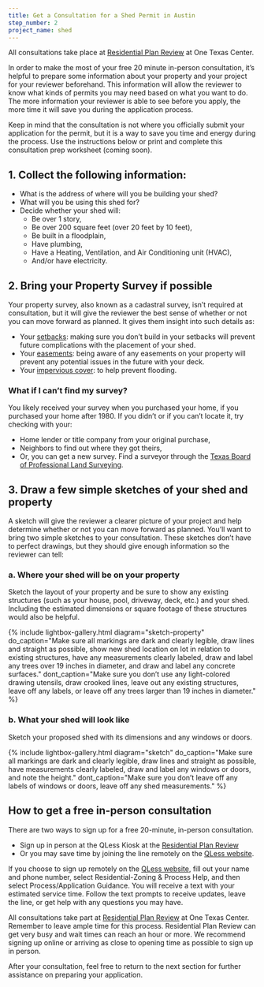 ```yaml
---
title: Get a Consultation for a Shed Permit in Austin
step_number: 2
project_name: shed
---
```



All consultations take place at [Residential Plan Review](/contact/#residential-plan-review) at One Texas Center.

In order to make the most of your free 20 minute in-person consultation, it’s helpful to prepare some information about your property and your project for your reviewer beforehand. This information will allow the reviewer to know what kinds of permits you may need based on what you want to do. The more information your reviewer is able to see before you apply, the more time it will save you during the application process.

Keep in mind that the consultation is not where you officially submit your application for the permit, but it is a way to save you time and energy during the process. Use the instructions below or print and complete this consultation prep worksheet (coming soon).

## 1. Collect the following information:

* What is the address of where will you be building your shed?
* What will you be using this shed for?
* Decide whether your shed will:
  * Be over 1 story,
  * Be over 200 square feet (over 20 feet by 10 feet),
  * Be built in a floodplain,
  * Have plumbing,
  * Have a Heating, Ventilation, and Air Conditioning unit (HVAC),
  * And/or have electricity.

## 2. Bring your Property Survey if possible

Your property survey, also known as a cadastral survey, isn’t required at consultation, but it will give the reviewer the best sense of whether or not you can move forward as planned. It gives them insight into such details as:

* Your [setbacks](/resources/glossary/setback): making sure you don’t build in your setbacks will prevent future complications with the placement of your shed.
* Your [easements](/resources/glossary/easement): being aware of any easements on your property will prevent any potential issues in the future with your deck.
* Your [impervious cover](/resources/glossary/impervious-cover): to help prevent flooding.

### What if I can’t find my survey?

You likely received your survey when you purchased your home, if you purchased your home after 1980. If you didn’t or if you can’t locate it, try checking with your:

* Home lender or title company from your original purchase,
* Neighbors to find out where they got theirs,
* Or, you can get a new survey. Find a surveyor through the [Texas Board of Professional Land Surveying](txls.texas.gov).

## 3. Draw a few simple sketches of your shed and property

A sketch will give the reviewer a clearer picture of your project and help determine whether or not you can move forward as planned. You’ll want to bring two simple sketches to your consultation. These sketches don’t have to perfect drawings, but they should give enough information so the reviewer can tell:

### a. Where your shed will be on your property

Sketch the layout of your property and be sure to show any existing structures (such as your house, pool, driveway, deck, etc.) and your shed. Including the estimated dimensions or square footage of these structures would also be helpful.

{% include lightbox-gallery.html diagram="sketch-property" do_caption="Make sure all markings are dark and clearly legible, draw lines and straight as possible, show new shed location on lot in relation to existing structures, have any measurements clearly labeled, draw and label any trees over 19 inches in diameter, and draw and label any concrete surfaces." dont_caption="Make sure you don&rsquo;t use any light-colored drawing utensils, draw crooked lines, leave out any existing structures, leave off any labels, or leave off any trees larger than 19 inches in diameter." %}

### b. What your shed will look like

Sketch your proposed shed with its dimensions and any windows or doors.

{% include lightbox-gallery.html diagram="sketch" do_caption="Make sure all markings are dark and clearly legible, draw lines and straight as possible, have measurements clearly labeled, draw and label any windows or doors, and note the height." dont_caption="Make sure you don&rsquo;t leave off any labels of windows or doors, leave off any shed measurements." %}

## How to get a free in-person consultation

There are two ways to sign up for a free 20-minute, in-person consultation.

* Sign up in person at the QLess Kiosk at the [Residential Plan Review](/contact/#residential-plan-review)
* Or you may save time by joining the line remotely on the [QLess website](https://kiosk.qless.com/kiosk/app/home/19062?queues=63813,65072,64852,64862,66812).

If you choose to sign up remotely on the [QLess website](https://kiosk.qless.com/kiosk/app/home/19062?queues=63813,65072,64852,64862,66812), fill out your name and phone number, select Residential-Zoning & Process Help, and then select Process/Application Guidance. You will receive a text with your estimated service time. Follow the text prompts to receive updates, leave the line, or get help with any questions you may have.

All consultations take part at [Residential Plan Review](/contact/#residential-plan-review) at One Texas Center. Remember to leave ample time for this process. Residential Plan Review can get very busy and wait times can reach an hour or more. We recommend signing up online or arriving as close to opening time as possible to sign up in person.

After your consultation, feel free to return to the next section for further assistance on preparing your application.